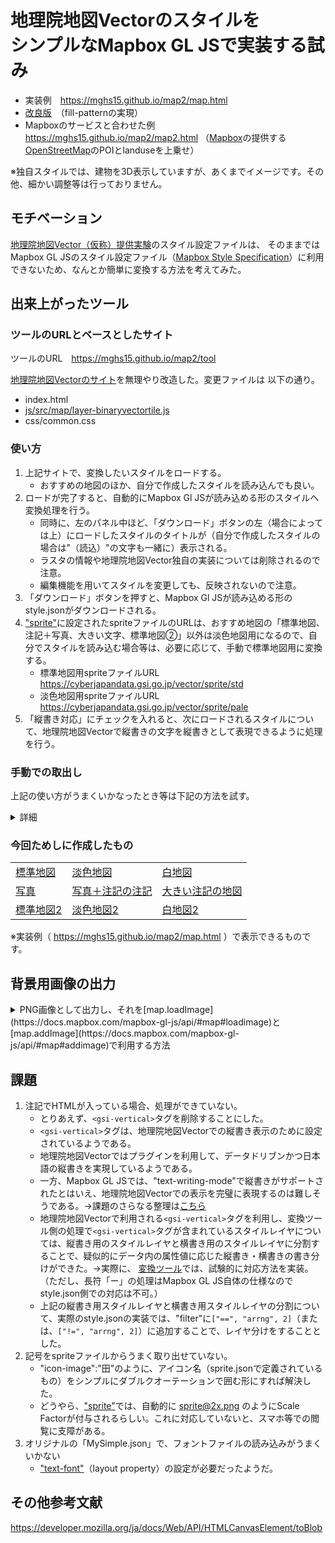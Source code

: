 # 地理院地図Vectorのスタイルを<br>シンプルなMapbox GL JSで実装する試み
- 実装例　https://mghs15.github.io/map2/map.html
- [改良版](https://github.com/mghs15/map2#fill-pattern%E7%94%A8%E3%81%AE%E7%94%BB%E5%83%8F%E3%81%AE%E8%AA%AD%E3%81%BF%E8%BE%BC%E3%81%BF)　（fill-patternの実現）
- Mapboxのサービスと合わせた例　https://mghs15.github.io/map2/map2.html
（[Mapbox](https://www.mapbox.com/about/maps/)の提供する[OpenStreetMap](https://www.openstreetmap.org/about/)のPOIとlanduseを上乗せ）

※独自スタイルでは、建物を3D表示していますが、あくまでイメージです。その他、細かい調整等は行っておりません。

## モチベーション
[地理院地図Vector（仮称）提供実験](https://github.com/gsi-cyberjapan/gsimaps-vector-experiment)のスタイル設定ファイルは、
そのままではMapbox GL JSのスタイル設定ファイル（[Mapbox Style Specification](https://docs.mapbox.com/mapbox-gl-js/style-spec/)）に利用できないため、なんとか簡単に変換する方法を考えてみた。

## 出来上がったツール

### ツールのURLとベースとしたサイト
ツールのURL　https://mghs15.github.io/map2/tool

[地理院地図Vectorのサイト](https://maps.gsi.go.jp/vector/)を無理やり改造した。変更ファイルは 以下の通り。
- index.html
- [js/src/map/layer-binaryvectortile.js](https://mghs15.github.io/map2/tool/js/src/map/layer-binaryvectortile.js) 
- css/common.css

### 使い方
1. 上記サイトで、変換したいスタイルをロードする。
	- おすすめの地図のほか、自分で作成したスタイルを読み込んでも良い。
2. ロードが完了すると、自動的にMapbox Gl JSが読み込める形のスタイルへ変換処理を行う。
	- 同時に、左のパネル中ほど、「ダウンロード」ボタンの左（場合によっては上）にロードしたスタイルのタイトルが（自分で作成したスタイルの場合は"（読込）"の文字も一緒に）表示される。
	- ラスタの情報や地理院地図Vector独自の実装については削除されるので注意。
	- 編集機能を用いてスタイルを変更しても、反映されないので注意。
3. 「ダウンロード」ボタンを押すと、Mapbox Gl JSが読み込める形のstyle.jsonがダウンロードされる。
4. ["sprite"](https://docs.mapbox.com/mapbox-gl-js/style-spec/#root-sprite)に設定されたspriteファイルのURLは、おすすめ地図の「標準地図、注記＋写真、大きい文字、標準地図②」以外は淡色地図用になるので、自分でスタイルを読み込む場合等は、必要に応じて、手動で標準地図用に変換する。
	- 標準地図用spriteファイルURL　https://cyberjapandata.gsi.go.jp/vector/sprite/std
	- 淡色地図用spriteファイルURL　https://cyberjapandata.gsi.go.jp/vector/sprite/pale
5. 「縦書き対応」にチェックを入れると、次にロードされるスタイルについて、地理院地図Vectorで縦書きの文字を縦書きとして表現できるように処理を行う。

### 手動での取出し

上記の使い方がうまくいかなったとき等は下記の方法を試す。

<details>
<summary>詳細</summary>

各スタイルを読み込むとデベロッパーツールのコンソールにMapbox Style Specificationの["layers"](https://docs.mapbox.com/mapbox-gl-js/style-spec/#root-layers)に該当する部分の設定ファイルが出力されるので、
これをMapbox GL JSのスタイル設定ファイルにコピペしてあげればよい。

```
"layers":[

ここにコピペ

]
```

テンプレートはこちら→https://mghs15.github.io/map2/template.json


コピペ後の各style.jsonには、以下の修正が必要
- ["sources"](https://docs.mapbox.com/mapbox-gl-js/style-spec/#root-sources)に必要なid（gsibv-vectortile-source-1-4-17など）を持ったデータソースの設定をしてあげる
- ["sprite"](https://docs.mapbox.com/mapbox-gl-js/style-spec/#root-sprite)の設定を適宜変更
- <gsi-vertical>タグを削除
	- 削除ツールはこちら（Perl製）→ https://github.com/mghs15/map2/blob/master/perl/delete-gsi-vertical-tag.pl 
	- 本当は["concat"](https://docs.mapbox.com/mapbox-gl-js/style-spec/#expressions-concat)ごと削除したいが、JSONが崩れ、やる気をなくしたため保留。
- ["icon-image"](https://docs.mapbox.com/mapbox-gl-js/style-spec/#layout-symbol-icon-image)の値を整理
	- "std///田"のようになっているので、"田"に直す。
	- 修正ツールはこちら（Perl製）→ https://github.com/mghs15/map2/blob/master/perl/replace_sprite.pl 

</details>

### 今回ためしに作成したもの

<table>
	<tr>
		<td><a href="https://mghs15.github.io/map2/sstd.json">標準地図</a></td>
		<td><a href="https://mghs15.github.io/map2/spale.json">淡色地図</a></td>
		<td><a href="https://mghs15.github.io/map2/sblank.json">白地図</a></td>
	</tr>
	<tr>
		<td><a href="https://mghs15.github.io/map2/sphoto.json">写真</a></td>
		<td><a href="https://mghs15.github.io/map2/slabel.json">写真＋注記の注記</a></td>
		<td><a href="https://mghs15.github.io/map2/sllabel.json">大きい注記の地図</a></td>
	</tr>
	<tr>
		<td><a href="https://mghs15.github.io/map2/sstd2.json">標準地図2</a></td>
		<td><a href="https://mghs15.github.io/map2/spale2.json">淡色地図2</a></td>
		<td><a href="https://mghs15.github.io/map2/sblank2.json">白地図2</a></td>
	</tr>
</table>

※実装例（ https://mghs15.github.io/map2/map.html ）で表示できるものです。

## 背景用画像の出力

<details>
<summary>PNG画像として出力し、それを[map.loadImage](https://docs.mapbox.com/mapbox-gl-js/api/#map#loadimage)と[map.addImage](https://docs.mapbox.com/mapbox-gl-js/api/#map#addimage)で利用する方法</summary>

上記のツールでは、建物のハッチング等、[fill-pattern](https://docs.mapbox.com/mapbox-gl-js/style-spec/#paint-fill-fill-pattern)で指定する画像は表示されないので、spriteとは別にfill-pattern用の画像を読み込む方法を採用することにした。

### fill-pattern用の画像の準備

地理院地図Vectorの内部処理で、fill-pattern用の画像が作成されているので、それらを出力するツールを作成した。
自分個人用に使いことを考えているので、使い勝手はよくないのでご了承ください。
特に、**fill-pattern用の画像が作成されるたびに、別のウィンドウで開かれる**ので、利用する際は注意してほしい。
開いた無数のウィンドウからひとつずつ画像をダウンロードしていくことになります……。
（また、ブラウザのポップアップを許可しないとなりませんが、セキュリティ等、使用に伴うリスクは自己責任でお願いします。）

ツールのURL　https://mghs15.github.io/map2/vhatch/

### fill-pattern用の画像の読み込み

spriteファイルに入っていない画像を、Styleで利用したい場合、[map.loadImage](https://docs.mapbox.com/mapbox-gl-js/api/#map#loadimage)と[map.addImage](https://docs.mapbox.com/mapbox-gl-js/api/#map#addimage)を利用すればよい。

最終的に作成されたサンプルは以下の通り。結構地理院地図Vectorに近づいたと思います。
- [標準地図](https://mghs15.github.io/gsi-vector-mapbox-gl-js/std.html#14.01/35.44575/139.9552)
- [単色地図](https://mghs15.github.io/gsi-vector-mapbox-gl-js/pale.html#14.01/35.44575/139.9552)
- [白地図](https://mghs15.github.io/gsi-vector-mapbox-gl-js/blank.html#14.01/35.44575/139.9552)

※この3つのサンプルのレポジトリは[こちら](https://github.com/mghs15/gsi-vector-mapbox-gl-js)

</details>

## 課題
1. 注記でHTMLが入っている場合、処理ができていない。
	- とりあえず、`<gsi-vertical>`タグを削除することにした。
	- `<gsi-vertical>`タグは、地理院地図Vectorでの縦書き表示のために設定されているようである。
	- 地理院地図Vectorではプラグインを利用して、データドリブンかつ日本語の縦書きを実現しているようである。
	- 一方、Mapbox GL JSでは、"text-writing-mode"で縦書きがサポートされたとはいえ、地理院地図Vectorでの表示を完璧に表現するのは難しそうである。→課題のさらなる整理は[こちら](https://github.com/mghs15/Note1/blob/master/mapbox-style.md#%E7%B8%A6%E6%9B%B8%E3%81%8D)
	- 地理院地図Vectorで利用される`<gsi-vertical>`タグを利用し、変換ツール側の処理で`<gsi-vertical>`タグが含まれているスタイルレイヤについては、縦書き用のスタイルレイヤと横書き用のスタイルレイヤに分割することで、疑似的にデータ内の属性値に応じた縦書き・横書きの書き分けができた。→実際に、 [変換ツール](https://mghs15.github.io/map2/tool/)では、試験的に対応方法を実装。（ただし、長符「ー」の処理はMapbox GL JS自体の仕様なのでstyle.json側での対応は不可。）
	- 上記の縦書き用スタイルレイヤと横書き用スタイルレイヤの分割について、実際のstyle.jsonの実装では、"filter"に`["==", "arrng", 2]`（または、`["!=", "arrng", 2]`）に追加することで、レイヤ分けをすることとした。
2. 記号をspriteファイルからうまく取り出せていない。
	- "icon-image":"田"のように、アイコン名（sprite.jsonで定義されているもの）をシンプルにダブルクオーテーションで囲む形にすれば解決した。
	- どうやら、["sprite"](https://docs.mapbox.com/mapbox-gl-js/style-spec/#sprite)では、自動的に sprite@2x.png のようにScale Factorが付与されるらしい。これに対応していないと、スマホ等での閲覧に支障がある。
3. オリジナルの「MySimple.json」で、フォントファイルの読み込みがうまくいかない
	- ["text-font"](https://docs.mapbox.com/mapbox-gl-js/style-spec/#layout-symbol-text-font)（layout property）の設定が必要だったようだ。

## その他参考文献
https://developer.mozilla.org/ja/docs/Web/API/HTMLCanvasElement/toBlob

